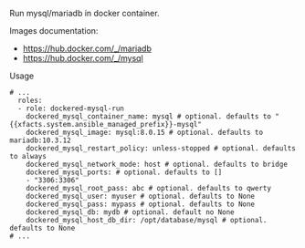 Run mysql/mariadb in docker container.

Images documentation:
* https://hub.docker.com/_/mariadb
* https://hub.docker.com/_/mysql

Usage
```
# ...
  roles:
  - role: dockered-mysql-run
    dockered_mysql_container_name: mysql # optional. defaults to "{{xfacts.system.ansible_managed_prefix}}-mysql"
    dockered_mysql_image: mysql:8.0.15 # optional. defaults to mariadb:10.3.12
    dockered_mysql_restart_policy: unless-stopped # optional. defaults to always
    dockered_mysql_network_mode: host # optional. defaults to bridge
    dockered_mysql_ports: # optional. defaults to []
    - "3306:3306"
    dockered_mysql_root_pass: abc # optional. defaults to qwerty
    dockered_mysql_user: myuser # optional. defaults to None
    dockered_mysql_pass: mypass # optional. defaults to None
    dockered_mysql_db: mydb # optional. default no None
    dockered_mysql_host_db_dir: /opt/database/mysql # optional. defaults to None
# ...
```
